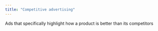 ```yaml
---
title: "Competitive advertising"
---
```

Ads that specifically highlight how a product is better than its competitors

